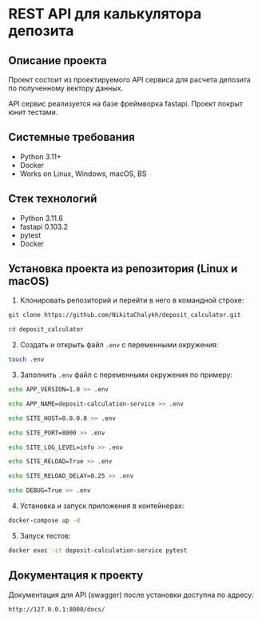 REST API для калькулятора депозита
=====

Описание проекта
----------
Проект состоит из проектируемого API сервиса для расчета депозита по полученному вектору данных.

API сервис реализуется на базе фреймворка fastapi. Проект покрыт юнит тестами.

Системные требования
----------

* Python 3.11+
* Docker
* Works on Linux, Windows, macOS, BS

Стек технологий
----------

* Python 3.11.6
* fastapi 0.103.2
* pytest
* Docker

Установка проекта из репозитория (Linux и macOS)
----------
1. Клонировать репозиторий и перейти в него в командной строке:
```bash 
git clone https://github.com/NikitaChalykh/deposit_calculator.git

cd deposit_calculator
```

2. Cоздать и открыть файл ```.env``` с переменными окружения:
```bash 
touch .env
```

3. Заполнить ```.env``` файл с переменными окружения по примеру:
```bash 
echo APP_VERSION=1.0 >> .env

echo APP_NAME=deposit-calculation-service >> .env

echo SITE_HOST=0.0.0.0 >> .env

echo SITE_PORT=8000 >> .env

echo SITE_LOG_LEVEL=info >> .env

echo SITE_RELOAD=True >> .env

echo SITE_RELOAD_DELAY=0.25 >> .env

echo DEBUG=True >> .env
```

4. Установка и запуск приложения в контейнерах:
```bash 
docker-compose up -d
```

5. Запуск тестов:
```bash 
docker exec -it deposit-calculation-service pytest
```

Документация к проекту
----------
Документация для API (swagger) после установки доступна по адресу: 

```http://127.0.0.1:8000/docs/```
